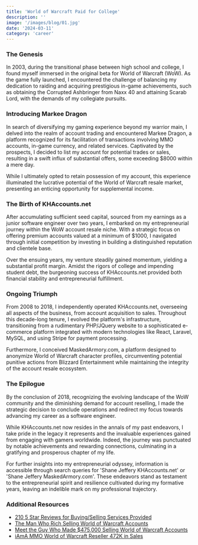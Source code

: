 ```yaml
---
title: 'World of Warcraft Paid for College'
description: ''
image: '/images/blog/01.jpg'
date: '2024-03-11'
category: 'career'
---
```


### The Genesis

In 2003, during the transitional phase between high school and college, I found myself immersed in the original beta for World of Warcraft (WoW). As the game fully launched, I encountered the challenge of balancing my dedication to raiding and acquiring prestigious in-game achievements, such as obtaining the Corrupted Ashbringer from Naxx 40 and attaining Scarab Lord, with the demands of my collegiate pursuits.

### Introducing Markee Dragon

In search of diversifying my gaming experience beyond my warrior main, I delved into the realm of account trading and encountered Markee Dragon, a platform recognized for its facilitation of transactions involving MMO accounts, in-game currency, and related services. Captivated by the prospects, I decided to list my account for potential trades or sales, resulting in a swift influx of substantial offers, some exceeding $8000 within a mere day.

While I ultimately opted to retain possession of my account, this experience illuminated the lucrative potential of the World of Warcraft resale market, presenting an enticing opportunity for supplemental income.

### The Birth of KHAccounts.net

After accumulating sufficient seed capital, sourced from my earnings as a junior software engineer over two years, I embarked on my entrepreneurial journey within the WoW account resale niche. With a strategic focus on offering premium accounts valued at a minimum of $1000, I navigated through initial competition by investing in building a distinguished reputation and clientele base.

Over the ensuing years, my venture steadily gained momentum, yielding a substantial profit margin. Amidst the rigors of college and impending student debt, the burgeoning success of KHAccounts.net provided both financial stability and entrepreneurial fulfillment.

### Ongoing Triumph

From 2008 to 2018, I independently operated KHAccounts.net, overseeing all aspects of the business, from account acquisition to sales. Throughout this decade-long tenure, I evolved the platform's infrastructure, transitioning from a rudimentary PHP/JQuery website to a sophisticated e-commerce platform integrated with modern technologies like React, Laravel, MySQL, and using Stripe for payment processing.

Furthermore, I conceived MaskedArmory.com, a platform designed to anonymize World of Warcraft character profiles, circumventing potential punitive actions from Blizzard Entertainment while maintaining the integrity of the account resale ecosystem.

### The Epilogue

By the conclusion of 2018, recognizing the evolving landscape of the WoW community and the diminishing demand for account reselling, I made the strategic decision to conclude operations and redirect my focus towards advancing my career as a software engineer.

While KHAccounts.net now resides in the annals of my past endeavors, I take pride in the legacy it represents and the invaluable experiences gained from engaging with gamers worldwide. Indeed, the journey was punctuated by notable achievements and rewarding connections, culminating in a gratifying and prosperous chapter of my life.

For further insights into my entrepreneurial odyssey, information is accessible through search queries for 'Shane Jeffery KHAccounts.net' or 'Shane Jeffery MaskedArmory.com'. These endeavors stand as testament to the entrepreneurial spirit and resilience cultivated during my formative years, leaving an indelible mark on my professional trajectory.

### Additional Resources

- [210 5 Star Reviews for Buying/Selling Services Provided](https://www.epicnpc.com/members/kh-accounts.69144/)
- [The Man Who Rich Selling World of Warcraft Accounts](https://www.svg.com/166047/the-man-who-got-rich-selling-world-of-warcraft-accounts/)
- [Meet the Guy Who Made $475,000 Selling World of Warcraft Accounts](https://www.trustedreviews.com/news/meet-the-guy-who-made-475-000-selling-world-of-warcraft-accounts-2926459)
- [iAmA MMO World of Warcraft Reseller 472K in Sales](https://www.reddit.com/r/IAmA/comments/3dexu1/iama_mmo_world_of_warcraft_reseller_427k_in_sales/)

